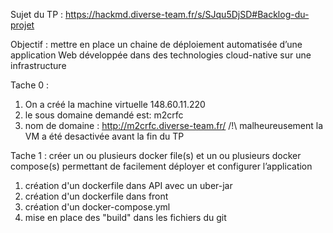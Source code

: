 Sujet du TP : https://hackmd.diverse-team.fr/s/SJqu5DjSD#Backlog-du-projet

Objectif : mettre en place un chaine de déploiement automatisée d’une application Web développée dans des technologies cloud-native sur une infrastructure

Tache 0 : 
1. On a créé la machine virtuelle 148.60.11.220
2. le sous domaine demandé est: m2crfc
3. nom de domaine : http://m2crfc.diverse-team.fr/
   /!\ malheureusement la VM a été desactivée avant la fin du TP

Tache 1 : créer un ou plusieurs docker file(s) et un ou plusieurs docker compose(s) permettant de facilement déployer et configurer l’application

1. création d'un dockerfile dans API avec un uber-jar
2. création d'un dockerfile dans front
3. création d'un docker-compose.yml
4. mise en place des "build" dans les fichiers du git
